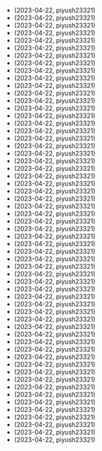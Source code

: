 -   (2023-04-22, piyush23321)
-   (2023-04-22, piyush23321)
-   (2023-04-22, piyush23321)
-   (2023-04-22, piyush23321)
-   (2023-04-22, piyush23321)
-   (2023-04-22, piyush23321)
-   (2023-04-22, piyush23321)
-   (2023-04-22, piyush23321)
-   (2023-04-22, piyush23321)
-   (2023-04-22, piyush23321)
-   (2023-04-22, piyush23321)
-   (2023-04-22, piyush23321)
-   (2023-04-22, piyush23321)
-   (2023-04-22, piyush23321)
-   (2023-04-22, piyush23321)
-   (2023-04-22, piyush23321)
-   (2023-04-22, piyush23321)
-   (2023-04-22, piyush23321)
-   (2023-04-22, piyush23321)
-   (2023-04-22, piyush23321)
-   (2023-04-22, piyush23321)
-   (2023-04-22, piyush23321)
-   (2023-04-22, piyush23321)
-   (2023-04-22, piyush23321)
-   (2023-04-22, piyush23321)
-   (2023-04-22, piyush23321)
-   (2023-04-22, piyush23321)
-   (2023-04-22, piyush23321)
-   (2023-04-22, piyush23321)
-   (2023-04-22, piyush23321)
-   (2023-04-22, piyush23321)
-   (2023-04-22, piyush23321)
-   (2023-04-22, piyush23321)
-   (2023-04-22, piyush23321)
-   (2023-04-22, piyush23321)
-   (2023-04-22, piyush23321)
-   (2023-04-22, piyush23321)
-   (2023-04-22, piyush23321)
-   (2023-04-22, piyush23321)
-   (2023-04-22, piyush23321)
-   (2023-04-22, piyush23321)
-   (2023-04-22, piyush23321)
-   (2023-04-22, piyush23321)
-   (2023-04-22, piyush23321)
-   (2023-04-22, piyush23321)
-   (2023-04-22, piyush23321)
-   (2023-04-22, piyush23321)
-   (2023-04-22, piyush23321)
-   (2023-04-22, piyush23321)
-   (2023-04-22, piyush23321)
-   (2023-04-22, piyush23321)
-   (2023-04-22, piyush23321)
-   (2023-04-22, piyush23321)
-   (2023-04-22, piyush23321)
-   (2023-04-22, piyush23321)
-   (2023-04-22, piyush23321)
-   (2023-04-22, piyush23321)
-   (2023-04-22, piyush23321)
